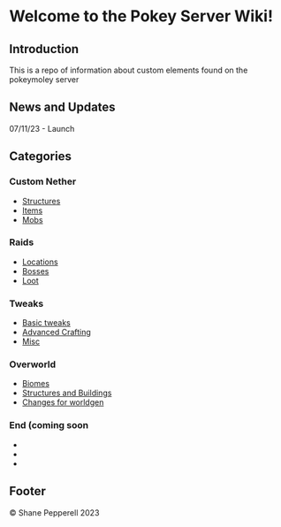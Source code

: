 ﻿# Welcome to the Pokey Server Wiki!

## Introduction
This is a repo of information about custom elements found on the pokeymoley server

## News and Updates
07/11/23 - Launch

## Categories

### Custom Nether
- [Structures](netherstructures)
- [Items](netheritems)
- [Mobs](nethermobs)

### Raids
- [Locations](raids)
- [Bosses](raidboss)
- [Loot](raidloot)

### Tweaks
- [Basic tweaks](tweaks)
- [Advanced Crafting](crafting)
- [Misc](misc)

### Overworld
- [Biomes](biome)
- [Structures and Buildings](structures)
- [Changes for worldgen](generation)

### End (coming soon
- [](link-to-category-page)
- [](link-to-category-page)
- [](link-to-category-page)

## Footer
©️ Shane Pepperell 2023
